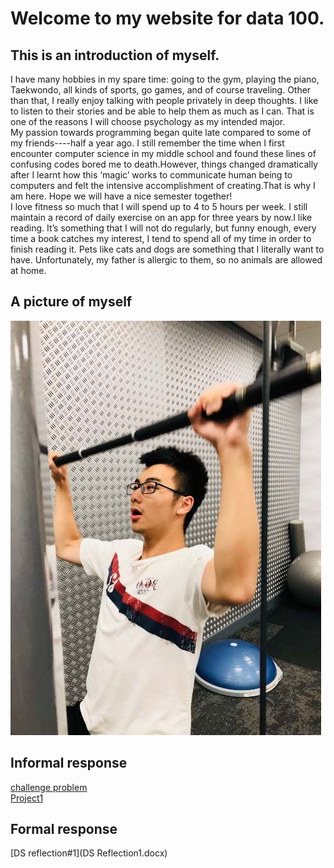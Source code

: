 # Welcome to my website for data 100.
## This is an introduction of myself.
I have many hobbies in my spare time: going to the gym, playing the piano, Taekwondo, all kinds of sports, go games, and of course traveling. Other than that, I really enjoy talking with people privately in deep thoughts. I like to listen to their stories and be able to help them as much as I can. That is one of the reasons I will choose psychology as my intended major.  
My passion towards programming began quite late compared to some of my friends----half a year ago. I still remember the time when I first encounter computer science in my middle school and found these lines of confusing codes bored me to death.However, things changed dramatically after I learnt how this ‘magic’ works to communicate human being to computers and felt the intensive accomplishment of creating.That is why I am here. Hope we will have a nice semester together!  
I love fitness so much that I will spend up to 4 to 5 hours per week. I still maintain a record of daily exercise on an app for three years by now.I like reading. It’s something that I will not do regularly, but funny enough, every time a book catches my interest, I tend to spend all of my time in order to finish reading it. Pets like cats and dogs are something that I literally want to have. Unfortunately, my father is allergic to them, so no animals are allowed at home.  

## A picture of myself
![](mypic.jpg)

## Informal response
[challenge problem](challenge.md)  
[Project1](project1.md)

## Formal response
[DS reflection#1](DS Reflection1.docx)

